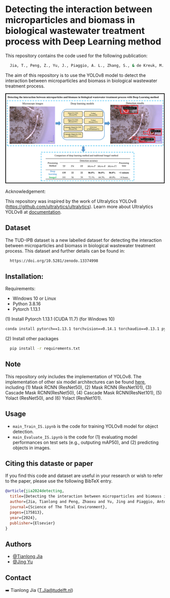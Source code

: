 # Detecting the interaction between microparticles and biomass in biological wastewater treatment process with Deep Learning method

This repository contains the code used for the following publication:
```bash
  Jia, T., Peng, Z., Yu, J., Piaggio, A. L., Zhang, S., & de Kreuk, M. K. (2024). Detecting the interaction between microparticles and biomass in biological wastewater treatment process with Deep Learning method. Science of The Total Environment, 175813. doi: 10.1016/j.scitotenv.2024.175813
```

The aim of this repository is to use the YOLOv8 model to detect the interaction between microparticles and biomass in biological wastewater treatment process.

![summary_figure](figures/Graphical_abstract.jpg)


Acknowledgement:

This repository was inspired by the work of Ultralytics YOLOv8 (https://github.com/ultralytics/ultralytics). 
Learn more about Ultralytics YOLOv8 at [documentation](https://docs.ultralytics.com/).


## Dataset

The TUD-IPB dataset is a new labelled dataset for detecting the interaction between microparticles and biomass in biological wastewater treatment process. This dataset and further details can be found in:

```bash
  https://doi.org/10.5281/zenodo.13374998
```

## Installation:

Requirements:
- Windows 10 or Linux
- Python 3.8.16
- Pytorch 1.13.1

(1) Install Pytorch 1.13.1 (CUDA 11.7) (for Windows 10)

```bash
conda install pytorch==1.13.1 torchvision==0.14.1 torchaudio==0.13.1 pytorch-cuda=11.7 -c pytorch -c nvidia
```

(2) Install other packages

```bash
  pip install -r requirements.txt
```

## Note
This repository only includes the implementation of YOLOv8. The implementation of other six model architectures can be found [here](https://github.com/TianlongJia/deep_pollutant), including  (1) Mask RCNN (ResNet50), (2) Mask RCNN (ResNet101), (3) Cascade Mask RCNN(ResNet50), (4) Cascade Mask RCNN(ResNet101), (5) Yolact (ResNet50), and (6) Yolact (ResNet101). 


## Usage

-  `main_Train_IS.ipynb` is the code for training YOLOv8 model for object detection.
-  `main_Evaluate_IS.ipynb` is the code for (1) evaluating model performances on test sets (e.g., outputing mAP50), and (2) predicting objects in images.

## Citing this dataste or paper

If you find this code and dataset are useful in your research or wish to refer to the paper, please use the following BibTeX entry.

```BibTeX
@article{jia2024detecting,
  title={Detecting the interaction between microparticles and biomass in biological wastewater treatment process with Deep Learning method},
  author={Jia, Tianlong and Peng, Zhaoxu and Yu, Jing and Piaggio, Antonella L and Zhang, Shuo and de Kreuk, Merle K},
  journal={Science of The Total Environment},
  pages={175813},
  year={2024},
  publisher={Elsevier}
}
```

## Authors

- [@Tianlong Jia](https://github.com/TianlongJia)
- [@Jing Yu](https://github.com/yyyuj)


## Contact

➡️ Tianlong Jia ([T.Jia@tudelft.nl](mailto:T.Jia@tudelft.nl))

